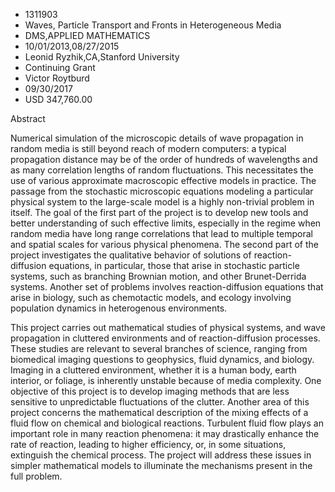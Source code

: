 
* 1311903
* Waves, Particle Transport and Fronts in Heterogeneous Media
* DMS,APPLIED MATHEMATICS
* 10/01/2013,08/27/2015
* Leonid Ryzhik,CA,Stanford University
* Continuing Grant
* Victor Roytburd
* 09/30/2017
* USD 347,760.00

Abstract

Numerical simulation of the microscopic details of wave propagation in random
media is still beyond reach of modern computers: a typical propagation distance
may be of the order of hundreds of wavelengths and as many correlation lengths
of random fluctuations. This necessitates the use of various approximate
macroscopic effective models in practice. The passage from the stochastic
microscopic equations modeling a particular physical system to the large-scale
model is a highly non-trivial problem in itself. The goal of the first part of
the project is to develop new tools and better understanding of such effective
limits, especially in the regime when random media have long range correlations
that lead to multiple temporal and spatial scales for various physical
phenomena. The second part of the project investigates the qualitative behavior
of solutions of reaction-diffusion equations, in particular, those that arise in
stochastic particle systems, such as branching Brownian motion, and other
Brunet-Derrida systems. Another set of problems involves reaction-diffusion
equations that arise in biology, such as chemotactic models, and ecology
involving population dynamics in heterogenous environments.

This project carries out mathematical studies of physical systems, and wave
propagation in cluttered environments and of reaction-diffusion processes. These
studies are relevant to several branches of science, ranging from biomedical
imaging questions to geophysics, fluid dynamics, and biology. Imaging in a
cluttered environment, whether it is a human body, earth interior, or foliage,
is inherently unstable because of media complexity. One objective of this
project is to develop imaging methods that are less sensitive to unpredictable
fluctuations of the clutter. Another area of this project concerns the
mathematical description of the mixing effects of a fluid flow on chemical and
biological reactions. Turbulent fluid flow plays an important role in many
reaction phenomena: it may drastically enhance the rate of reaction, leading to
higher efficiency, or, in some situations, extinguish the chemical process. The
project will address these issues in simpler mathematical models to illuminate
the mechanisms present in the full problem.
